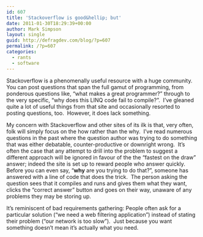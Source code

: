 ```yaml
---
id: 607
title: 'Stackoverflow is good&hellip; but'
date: 2011-01-30T18:29:39+00:00
author: Mark Simpson
layout: single
guid: http://defragdev.com/blog/?p=607
permalink: /?p=607
categories:
  - rants
  - software
---
```

Stackoverflow is a phenomenally useful resource with a huge community.  You can post questions that span the full gamut of programming, from ponderous questions like, “what makes a great programmer?” through to the very specific, “why does this LINQ code fail to compile?”.  I’ve gleaned quite a lot of useful things from that site and occasionally resorted to posting questions, too.  However, it does lack something.

My concern with Stackoverflow and other sites of its ilk is that, very often, folk will simply focus on the how rather than the why.  I’ve read numerous questions in the past where the question author was trying to do something that was either debatable, counter-productive or downright wrong.  It’s often the case that any attempt to drill into the problem to suggest a different approach will be ignored in favour of the the “fastest on the draw” answer; indeed the site is set up to reward people who answer quickly.  Before you can even say, “**why** are you trying to do that?”, someone has answered with a line of code that does the trick.  The person asking the question sees that it compiles and runs and gives them what they want, clicks the “correct answer” button and goes on their way, unaware of any problems they may be storing up.

It’s reminiscent of bad requirements gathering: People often ask for a particular solution (“we need a web filtering application”) instead of stating their problem (“our network is too slow”).  Just because you want something doesn&#8217;t mean it&#8217;s actually what you need.